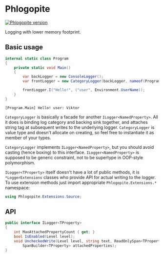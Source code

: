 # Phlogopite

[![Phlogopite version](https://img.shields.io/nuget/v/Phlogopite.svg)](https://www.nuget.org/packages/Phlogopite/)

Logging with lower memory footprint.

## Basic usage

```cs
internal static class Program
{
    private static void Main()
    {
        var backLogger = new ConsoleLogger();
        var frontLogger = new CategoryLogger(backLogger, nameof(Program));

        frontLogger.I("Hello!", ("user", Environment.UserName));
    }
}
```

```
[Program.Main] Hello! user: Viktor
```

`CategoryLogger` is basically a facade for another `ILogger<NamedProperty>`.  All it does is binding log category and backing sink together, and attaches string tag at subsequent writes to the underlying logger.  `CategoryLogger` is value type and doesn't allocate on creating, so feel free to instantiate it as member of your types.

`CategoryLogger` implements `ILogger<NamedProperty>`, but you should avoid casting (hence boxing) to this interface.  `ILogger<NamedProperty>` is supposed to be generic constraint, not to be supertype in OOP-style polymorphism.

`ILogger<TProperty>` itself doesn't have a lot of public methods, it is `*LoggerExtensions` classes who provide API for actual writing to the logger.  To use extension methods just import appropriate `Phlogopite.Extensions.*` namespace:

```cs
using Phlogopite.Extensions.Source;
```

## API

```cs
public interface ILogger<TProperty>
{
    int MaxAttachedPropertyCount { get; }
    bool IsEnabled(Level level);
    void UncheckedWrite(Level level, string text, ReadOnlySpan<TProperty> userProperties,
        SpanBuilder<TProperty> attachedProperties);
}
```
